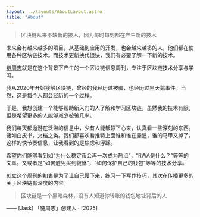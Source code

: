 ```yaml
---
layout: ../layouts/AboutLayout.astro
title: "About"
---
```


> 区块链从来不缺新的技术，因为每时每刻都在产生新的技术

未来会有越来越多的项目，从基础到应用的开发，也会越来越多的人，他们都在使用各种区块链技术。而技术更新换代很快，我们有必要了解一下新的技术。

[链周志](/)就是在这个背景下产生的一个区块链信息周刊，专注于区块链技术分享与学习。

我从2020年开始接触区块链，曾经的我经历过被骗，也经历过黑天鹅事件。当然，这是每个人都会经历的一个过程。

于是，我想创建一个能够帮助新入门的人了解和学习区块链，虽然我的技术有限，但是希望更多的人能够减少被骗几率。

我们每天都遨游在泛滥的信息中，少有人能够静下心来，认真看一些深刻的东西。诸如白皮书，文档之类。我们都喜欢看推特上面谁和谁在撕逼，谁的马甲又掉了。这样的快节奏信息，让我看到的是焦虑和浮躁。

希望你们能够看到如“为什么稳定币会再一次成为热点”，“RWA是什么？”等等的文章。又或者是“如何避免买到貔貅”，“如何保护自己的钱包”等等的技术分享。

创立这个周刊的初衷是为了让自己慢下来，练习一下写作技巧，其次在传播更多的关于区块链有深度的内容。

> 区块链是一个黑暗森林，没有人知道你转账的钱包地址背后的人

—— [Jask]
「链周志」创建人 · [2025]